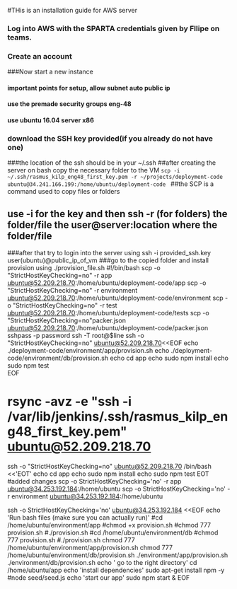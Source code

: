 #THis is an installation guide for AWS server
### Log into AWS with the SPARTA credentials given by FIlipe on teams.
### Create an account
###Now start a new instance
#### important points for setup, allow subnet auto public ip
#### use the premade security groups eng-48
#### use ubuntu 16.04 server x86
### download the SSH key provided(if you already do not have one)
###the location of the ssh should be in your ~/.ssh
##after creating the server on bash copy the necessary folder to the VM
``scp -i ~/.ssh/rasmus_kilp_eng48_first_key.pem -r ~/projects/deployment-code ubuntu@34.241.166.199:/home/ubuntu/deployment-code
``
##the SCP is a command used to copy files or folders
## use -i for the key and then ssh -r (for folders) the folder/file the user@server:location where the folder/file
###after that try to login into the server using ssh -i provided_ssh.key user(ubuntu)@public_ip_of_vm
###go to the copied folder and install provision using ./provision_file.sh
#!/bin/bash
 scp -o "StrictHostKeyChecking=no" -r app ubuntu@52.209.218.70:/home/ubuntu/deployment-code/app
  scp -o "StrictHostKeyChecking=no" -r environment ubuntu@52.209.218.70:/home/ubuntu/deployment-code/environment
 scp -o "StrictHostKeyChecking=no" -r test ubuntu@52.209.218.70:/home/ubuntu/deployment-code/tests
 scp -o "StrictHostKeyChecking=no"packer.json ubuntu@52.209.218.70:/home/ubuntu/deployment-code/packer.json
sshpass -p password ssh -T root@$line
ssh -o "StrictHostKeyChecking=no" ubuntu@52.209.218.70<<EOF
echo ./deployment-code/environment/app/provision.sh
echo ./deployment-code/environment/db/provision.sh
echo cd app
echo sudo npm install
echo sudo npm test  
EOF
# rsync -avz -e "ssh -i /var/lib/jenkins/.ssh/rasmus_kilp_eng48_first_key.pem" ubuntu@52.209.218.70
ssh -o "StrictHostKeyChecking=no" ubuntu@52.209.218.70 /bin/bash <<'EOT'
echo cd app
echo sudo npm install
echo sudo npm test
EOT
#added changes
scp -o StrictHostKeyChecking='no' -r app ubuntu@34.253.192.184:/home/ubuntu
scp -o StrictHostKeyChecking='no' -r environment ubuntu@34.253.192.184:/home/ubuntu

ssh -o StrictHostKeyChecking='no' ubuntu@34.253.192.184 <<EOF
	echo 'Run bash files (make sure you can actually run)'
    #cd /home/ubuntu/environment/app
   	#chmod +x provision.sh
   	#chmod 777 provision.sh
    #./provision.sh
    #cd /home/ubuntu/environment/db
    #chmod 777 provision.sh
    #./provision.sh
    chmod 777 /home/ubuntu/environment/app/provision.sh
    chmod 777 /home/ubuntu/environment/db/provision.sh
    ./environment/app/provision.sh
    ./environment/db/provision.sh
    echo ' go to the right directory'
    cd /home/ubuntu/app
    echo 'install dependencies'
    sudo apt-get install npm -y
   #node seed/seed.js
    echo 'start our app'
    sudo npm start &
EOF

